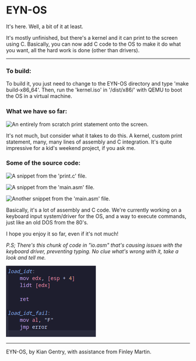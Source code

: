 # EYN-OS

It's here. Well, a bit of it at least.

It's mostly unfinished, but there's a kernel and it can print to the screen using C. Basically, you can now add C code to the OS to make it do what you want, all the hard work is done (other than drivers).

---

### To build:

To build it, you just need to change to the EYN-OS directory and type 'make build-x86_64'. Then, run the 'kernel.iso' in '/dist/x86/' with QEMU to boot the OS in a virtual machine.

### What we have so far:

![An entirely from scratch print statement onto the screen.](image.png)

It's not much, but consider what it takes to do this. A kernel, custom print statement, many, many lines of assembly and C integration.
It's quite impressive for a kid's weekend project, if you ask me.

### Some of the source code:

![A snippet from the 'print.c' file.](image-1.png)

![A snippet from the 'main.asm' file.](image-2.png)

![Another snippet from the 'main.asm' file.](image-3.png)

Basically, it's a lot of assembly and C code.
We're currently working on a keyboard input system/driver for the OS, and a way to execute commands, just like an old DOS from the 80's.

I hope you enjoy it so far, even if it's not much!

*P.S; There's this chunk of code in "io.asm" that's causing issues with the keyboard driver, preventing typing. No clue what's wrong with it, take a look and tell me.*

![The breaky function in 'io.asm'](image-4.png)

---

EYN-OS, by Kian Gentry, with assistance from Finley Martin.